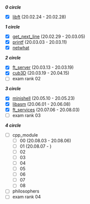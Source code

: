 ***0 circle***
* [x] [libft](https://github.com/moon9ua/42_seoul/tree/master/libft) (20.02.24 - 20.02.28)

***1 circle***
* [x] [get_next_line](https://github.com/moon9ua/42_seoul/tree/master/get_next_line) (20.02.29 - 20.03.05)
* [x] [printf](https://github.com/moon9ua/42_seoul/tree/master/printf) (20.03.03 - 20.03.11)
* [x] [netwhat](https://github.com/moon9ua/42_seoul/tree/master/netwhat)

***2 circle***
* [x] [ft_server](https://github.com/moon9ua/42_seoul/tree/master/ft_server) (20.03.13 - 20.03.19)
* [x] [cub3D](https://github.com/moon9ua/42_seoul/tree/master/cub3d) (20.03.19 - 20.04.15)
* [ ] exam rank 02

***3 circle***
* [x] [minishell](https://github.com/moon9ua/42_seoul/tree/master/minishell) (20.05.10 - 20.05.23)
* [x] [libasm](https://github.com/moon9ua/42_seoul/tree/master/libasm) (20.06.01 - 20.06.08)
* [x] [ft_services](https://github.com/moon9ua/42_seoul/tree/master/ft_services) (20.07.06 - 20.08.03)
* [ ] exam rank 03

***4 circle***
* [ ] cpp_module
    * [ ] 00 (20.08.03 - 20.08.06)
    * [ ] 01 (20.08.07 - )
    * [ ] 02
    * [ ] 03
    * [ ] 04
    * [ ] 05
    * [ ] 06
    * [ ] 07
    * [ ] 08
* [ ] philosophers
* [ ] exam rank 04
